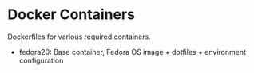 # Docker Containers #

Dockerfiles for various required containers.

* fedora20: Base container, Fedora OS image + dotfiles + environment
  configuration

